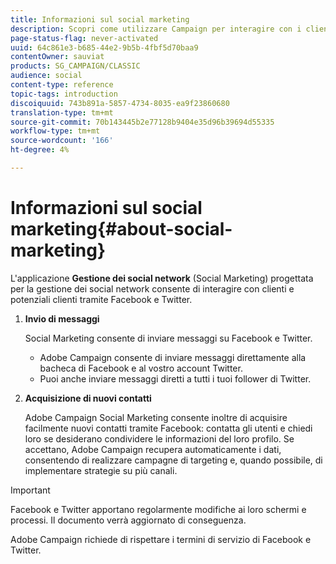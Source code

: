 ```yaml
---
title: Informazioni sul social marketing
description: Scopri come utilizzare Campaign per interagire con i clienti tramite Facebook e Twitter.
page-status-flag: never-activated
uuid: 64c861e3-b685-44e2-9b5b-4fbf5d70baa9
contentOwner: sauviat
products: SG_CAMPAIGN/CLASSIC
audience: social
content-type: reference
topic-tags: introduction
discoiquuid: 743b891a-5857-4734-8035-ea9f23860680
translation-type: tm+mt
source-git-commit: 70b143445b2e77128b9404e35d96b39694d55335
workflow-type: tm+mt
source-wordcount: '166'
ht-degree: 4%

---
```



# Informazioni sul social marketing{#about-social-marketing}

L&#39;applicazione **Gestione dei social network** (Social Marketing) progettata per la gestione dei social network consente di interagire con clienti e potenziali clienti tramite Facebook e Twitter.

1. **Invio di messaggi**

   Social Marketing consente di inviare messaggi su Facebook e Twitter.

   *  Adobe Campaign consente di inviare messaggi direttamente alla bacheca di Facebook e al vostro account Twitter.
   * Puoi anche inviare messaggi diretti a tutti i tuoi follower di Twitter.

1. **Acquisizione di nuovi contatti**

    Adobe Campaign Social Marketing consente inoltre di acquisire facilmente nuovi contatti tramite Facebook: contatta gli utenti e chiedi loro se desiderano condividere le informazioni del loro profilo. Se accettano,  Adobe Campaign recupera automaticamente i dati, consentendo di realizzare campagne di targeting e, quando possibile, di implementare strategie su più canali.

>[!IMPORTANT]
>
>Facebook e Twitter apportano regolarmente modifiche ai loro schermi e processi. Il documento verrà aggiornato di conseguenza.
>
> Adobe Campaign richiede di rispettare i termini di servizio di Facebook e Twitter.
